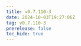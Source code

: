 ```yaml
---
title: v0.7.110-3
date: 2024-10-03T19:27:06Z
tag: v0.7.110-3
prerelease: false
toc_hide: true
---
```



